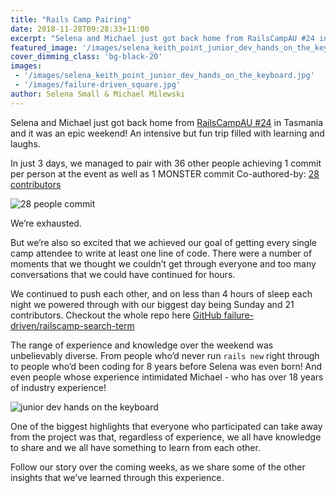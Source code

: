 ```yaml
---
title: "Rails Camp Pairing"
date: 2018-11-28T09:28:33+11:00
excerpt: "Selena and Michael just got back home from RailsCampAU #24 in Tasmania and it was an epic weekend!  An intensive but fun trip filled with learning and laughs."
featured_image: '/images/selena_keith_point_junior_dev_hands_on_the_keyboard.jpg'
cover_dimming_class: 'bg-black-20'
images:
 - '/images/selena_keith_point_junior_dev_hands_on_the_keyboard.jpg'
 - '/images/failure-driven_square.jpg'
author: Selena Small & Michael Milewski 
---
```


Selena and Michael just got back home from [RailsCampAU #24](https://railscamp24.wordpress.com/) in Tasmania and it was an epic weekend!  An intensive but fun trip filled with learning and laughs.

In just 3 days, we managed to pair with 36 other people achieving 1 commit per person at the event as well as 1 MONSTER commit Co-authored-by: [28 contributors](https://github.com/failure-driven/railscamp-search-term/commit/479aa0dfbe640d6cd59aad95c689c7936db27fe8)

![28 people commit](/images/28_people_commit.gif)

We’re exhausted.

But we’re also so excited that we achieved our goal of getting every single camp attendee to write at least one line of code. There were a number of moments that we thought we couldn’t get through everyone and too many conversations that we could have continued for hours.

We continued to push each other, and on less than 4 hours of sleep each night we powered through with our biggest day being Sunday and 21 contributors. Checkout the whole repo here [GitHub failure-driven/railscamp-search-term](https://github.com/failure-driven/railscamp-search-term)

The range of experience and knowledge over the weekend was unbelievably diverse. From people who’d never run `rails new` right through to people who’d been coding for 8 years before Selena was even born! And even people whose experience intimidated Michael - who has over 18 years of industry experience!

![junior dev hands on the keyboard](/images/selena_keith_point_junior_dev_hands_on_the_keyboard.jpg)

One of the biggest highlights that everyone who participated can take away from the project was that, regardless of experience, we all have knowledge to share and we all have something to learn from each other.

Follow our story over the coming weeks, as we share some of the other insights that we’ve learned through this experience.
